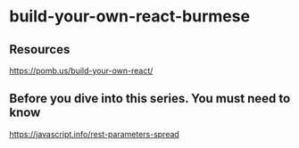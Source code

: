 # build-your-own-react-burmese


## Resources
https://pomb.us/build-your-own-react/

## Before you dive into this series. You must need to know

https://javascript.info/rest-parameters-spread